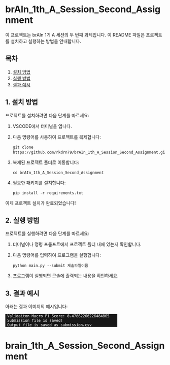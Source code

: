 # brAIn_1th_A_Session_Second_Assignment

이 프로젝트는 brAIn 1기 A 세션의 두 번째 과제입니다. 이 README 파일은 프로젝트를 설치하고 실행하는 방법을 안내합니다.

## 목차
1. [설치 방법](#1-설치-방법)
2. [실행 방법](#2-실행-방법)
3. [결과 예시](#3-결과-예시)

## 1. 설치 방법

프로젝트를 설치하려면 다음 단계를 따르세요:

1. VSCODE에서 터미널을 엽니다.

3. 다음 명령어를 사용하여 프로젝트를 복제합니다:
   ```
   git clone https://github.com/rkdrn79/brAIn_1th_A_Session_Second_Assignment.git
   ```

4. 복제된 프로젝트 폴더로 이동합니다:
   ```
   cd brAIn_1th_A_Session_Second_Assignment
   ```

5. 필요한 패키지를 설치합니다:
   ```
   pip install -r requirements.txt
   ```

이제 프로젝트 설치가 완료되었습니다!

## 2. 실행 방법

프로젝트를 실행하려면 다음 단계를 따르세요:

1. 터미널이나 명령 프롬프트에서 프로젝트 폴더 내에 있는지 확인합니다.

2. 다음 명령어를 입력하여 프로그램을 실행합니다:
   ```
   python main.py --submit 제출파일이름
   ```

3. 프로그램이 실행되면 콘솔에 출력되는 내용을 확인하세요.

## 3. 결과 예시

아래는 결과 이미지의 예시입니다:

![결과 이미지](./data/result_example.png)

# brain_1th_A_Session_Second_Assignment
